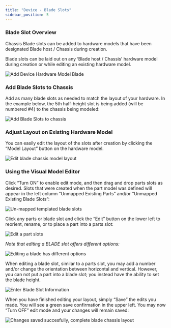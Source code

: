 ```yaml
---
title: "Device - Blade Slots"
sidebar_position: 5
---
```


### Blade Slot Overview

Chassis Blade slots can be added to hardware models that have been designated Blade host / Chassis during creation.

Blade slots can be laid out on any ‘Blade host / Chassis’ hardware model during creation or while editing an existing hardware model.

![Add Device Hardware Model Blade](/assets/images/add_device_hardware_model_blade_HL.png)

### Add Blade Slots to Chassis

Add as many blade slots as needed to match the layout of your hardware. In the example below, the 5th half-height slot is being added (will be numbered #4) to the chassis being modeled:

![Add Blade Slots to chassis](/assets/images/chassis_blade_slots.png)

### Adjust Layout on Existing Hardware Model

You can easily edit the layout of the slots after creation by clicking the “Model Layout” button on the hardware model.

![Edit blade chassis model layout](/assets/images/view_hardware_model_Model_layout_button-HL.PNG)

### Using the Visual Model Editor

Click “Turn ON” to enable edit mode, and then drag and drop parts slots as desired. Slots that were created when the part model was defined will appear in the left column “Unmapped Existing Parts” and/or “Unmapped Existing Blade Slots”:

![Un-mapped templated blade slots](/assets/images/UNMAPPED_EXISTING_BLADE_SLOTS-Blade_chassis_populated.PNG)

Click any parts or blade slot and click the “Edit” button on the lower left to reorient, rename, or to place a part into a parts slot:

![Edit a part slots](/assets/images/edit_a_parts_slot_part_layout_view.png)

_Note that editing a BLADE slot offers different options:_

![Editing a blade has different options](/assets/images/EDIT_BLADE_SLOT_Blade_chassis_Layout_view.PNG)

When editing a blade slot, similar to a parts slot, you may add a number and/or change the orientation between horizontal and vertical. However, you can not put a part into a blade slot; you instead have the ability to set the blade height.

![Enter Blade Slot Information](/assets/images/enter_parts_slot_information.png)

When you have finished editing your layout, simply “Save” the edits you made. You will see a green save confirmation in the upper left. You may now “Turn OFF” edit mode and your changes will remain saved:

![Changes saved succesfully, complete blade chassis layout](/assets/images/Dell_m1000_example_layout_COMPLETE.PNG)
